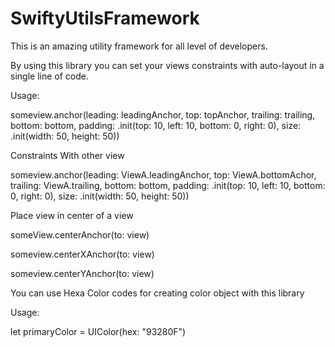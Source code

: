 # SwiftyUtilsFramework
This is an amazing utility framework for all level of developers.

By using this library you can set your views constraints with auto-layout in a single line of code.

Usage:
 
  someview.anchor(leading: leadingAnchor, top: topAnchor, trailing: trailing, bottom: bottom, padding: .init(top: 10, left: 10, bottom: 0, right: 0), size: .init(width: 50, height: 50))
  
  Constraints With other view
  
  someview.anchor(leading: ViewA.leadingAnchor, top: ViewA.bottomAchor, trailing: ViewA.trailing, bottom: bottom, padding: .init(top: 10, left: 10, bottom: 0, right: 0), size: .init(width: 50, height: 50))

Place view in center of a view

someView.centerAnchor(to: view)

someview.centerXAnchor(to: view)

someview.centerYAnchor(to: view)

You can use Hexa Color codes for creating color object with this library

Usage:

let primaryColor = UIColor(hex: "93280F")
